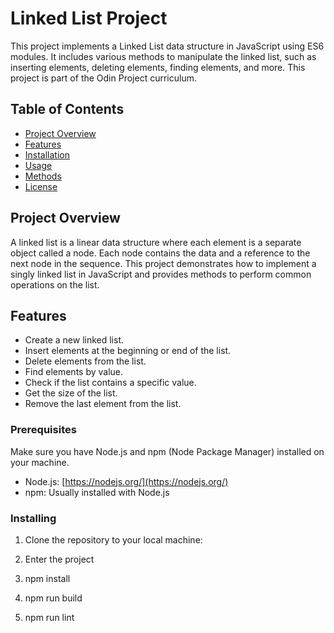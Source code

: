 # Linked List Project

This project implements a Linked List data structure in JavaScript using ES6 modules. It includes various methods to manipulate the linked list, such as inserting elements, deleting elements, finding elements, and more. This project is part of the Odin Project curriculum.

## Table of Contents

- [Project Overview](#project-overview)
- [Features](#features)
- [Installation](#installation)
- [Usage](#usage)
- [Methods](#methods)
- [License](#license)

## Project Overview

A linked list is a linear data structure where each element is a separate object called a node. Each node contains the data and a reference to the next node in the sequence. This project demonstrates how to implement a singly linked list in JavaScript and provides methods to perform common operations on the list.

## Features

- Create a new linked list.
- Insert elements at the beginning or end of the list.
- Delete elements from the list.
- Find elements by value.
- Check if the list contains a specific value.
- Get the size of the list.
- Remove the last element from the list.

### Prerequisites

Make sure you have Node.js and npm (Node Package Manager) installed on your machine.

- Node.js: [https://nodejs.org/](https://nodejs.org/)
- npm: Usually installed with Node.js

### Installing

1. Clone the repository to your local machine:

2. Enter the project

3. npm install

4. npm run build

5. npm run lint
